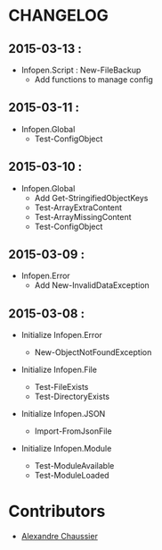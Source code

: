 # CHANGELOG

## 2015-03-13 :
- Infopen.Script : New-FileBackup
    - Add functions to manage config

## 2015-03-11 :
- Infopen.Global
    - Test-ConfigObject

## 2015-03-10 :
- Infopen.Global
    - Add Get-StringifiedObjectKeys
    - Test-ArrayExtraContent
    - Test-ArrayMissingContent
    - Test-ConfigObject

## 2015-03-09 :
- Infopen.Error
    - Add New-InvalidDataException

## 2015-03-08 :
- Initialize Infopen.Error
    - New-ObjectNotFoundException


- Initialize Infopen.File
    - Test-FileExists
    - Test-DirectoryExists


- Initialize Infopen.JSON
    - Import-FromJsonFile


- Initialize Infopen.Module
    - Test-ModuleAvailable
    - Test-ModuleLoaded

# Contributors
* [Alexandre Chaussier]

[Alexandre Chaussier]: mailto:a.chaussier@infopen.pro
